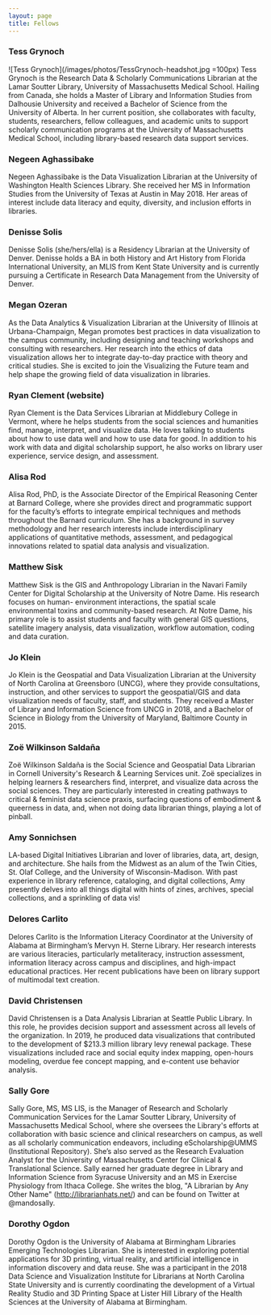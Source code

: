 ```yaml
---
layout: page
title: Fellows
---
```


### Tess Grynoch
![Tess Grynoch](/images/photos/TessGrynoch-headshot.jpg =100px)
Tess Grynoch is the Research Data & Scholarly Communications Librarian at the Lamar Soutter Library, University of Massachusetts Medical School. Hailing from Canada, she holds a Master of Library and Information Studies from Dalhousie University and received a Bachelor of Science from the University of Alberta. In her current position, she collaborates with faculty, students, researchers, fellow colleagues, and academic units to support scholarly communication programs at the University of Massachusetts Medical School, including library-based research data support services.

### Negeen Aghassibake
Negeen Aghassibake is the Data Visualization Librarian at the University of Washington Health Sciences Library. She received her MS in Information Studies from the University of Texas at Austin in May 2018. Her areas of interest include data literacy and equity, diversity, and inclusion efforts in libraries.

### Denisse Solis
Denisse Solis (she/hers/ella) is a Residency Librarian at the University of Denver. Denisse holds a BA in both History and Art History from Florida International University, an MLIS from Kent State University and is currently pursuing a Certificate in Research Data Management from the University of Denver.

### Megan Ozeran
As the Data Analytics & Visualization Librarian at the University of Illinois at Urbana-Champaign, Megan promotes best practices in data visualization to the campus community, including designing and teaching workshops and consulting with researchers. Her research into the ethics of data visualization allows her to integrate day-to-day practice with theory and critical studies. She is excited to join the Visualizing the Future team and help shape the growing field of data visualization in libraries.

### Ryan Clement (website)
Ryan Clement is the Data Services Librarian at Middlebury College in Vermont, where he helps students from the social sciences and humanities find, manage, interpret, and visualize data. He loves talking to students about how to use data well and how to use data for good. In addition to his work with data and digital scholarship support, he also works on library user experience, service design, and assessment. 

### Alisa Rod
Alisa Rod, PhD, is the Associate Director of the Empirical Reasoning Center at Barnard College, where she provides direct and programmatic support for the faculty’s efforts to integrate empirical techniques and methods throughout the Barnard curriculum. She has a background in survey methodology and her research interests include interdisciplinary applications of quantitative methods, assessment, and pedagogical innovations related to spatial data analysis and visualization.

### Matthew Sisk
Matthew Sisk is the GIS and Anthropology Librarian in the Navari Family Center for Digital Scholarship at the University of Notre Dame. His research focuses on human- environment interactions, the spatial scale environmental toxins and community-based research.  At Notre Dame, his primary role is to assist students and faculty with general GIS questions, satellite imagery analysis, data visualization, workflow automation, coding and data curation.

### Jo Klein
Jo Klein is the Geospatial and Data Visualization Librarian at the University of North Carolina at Greensboro (UNCG), where they provide consultations, instruction, and other services to support the geospatial/GIS and data visualization needs of faculty, staff, and students. They received a Master of Library and Information Science from UNCG in 2018, and a Bachelor of Science in Biology from the University of Maryland, Baltimore County in 2015. 

### Zoë Wilkinson Saldaña
Zoë Wilkinson Saldaña is the Social Science and Geospatial Data Librarian in Cornell University's Research & Learning Services unit. Zoë specializes in helping learners & researchers find, interpret, and visualize data across the social sciences. They are particularly interested in creating pathways to critical & feminist data science praxis, surfacing questions of embodiment & queerness in data, and, when not doing data librarian things, playing a lot of pinball.

### Amy Sonnichsen
LA-based Digital Initiatives Librarian and lover of libraries, data, art, design, and architecture. She hails from the Midwest as an alum of the Twin Cities, St. Olaf College, and the University of Wisconsin-Madison. With past experience in library reference, cataloging, and digital collections, Amy presently delves into all things digital with hints of zines, archives, special collections, and a sprinkling of data vis!

### Delores Carlito
Delores Carlito is the Information Literacy Coordinator at the University of Alabama at Birmingham’s Mervyn H. Sterne Library. Her research interests are various literacies, particularly metaliteracy, instruction assessment, information literacy across campus and disciplines, and high-impact educational practices. Her recent publications have been on library support of multimodal text creation.

### David Christensen
David Christensen is a Data Analysis Librarian at Seattle Public Library. In this role, he provides decision support and assessment across all levels of the organization. In 2019, he produced data visualizations that contributed to the development of $213.3 million library levy renewal package. These visualizations included race and social equity index mapping, open-hours modeling, overdue fee concept mapping, and e-content use behavior analysis.


### Sally Gore
Sally Gore, MS, MS LIS, is the Manager of Research and Scholarly Communication Services for the Lamar Soutter Library, University of Massachusetts Medical School, where she oversees the Library's efforts at collaboration with basic science and clinical researchers on campus, as well as all scholarly communication endeavors, including eScholarship@UMMS (Institutional Repository). She’s also served as the Research Evaluation Analyst for the University of Massachusetts Center for Clinical & Translational Science. Sally earned her graduate degree in Library and Information Science from Syracuse University and an MS in Exercise Physiology from Ithaca College. She writes the blog, "A Librarian by Any Other Name" (http://librarianhats.net/) and can be found on Twitter at @mandosally.


### Dorothy Ogdon
Dorothy Ogdon is the University of Alabama at Birmingham Libraries Emerging Technologies Librarian.  She is interested in exploring potential applications for 3D printing, virtual reality, and artificial intelligence in information discovery and data reuse. She was a participant in the 2018 Data Science and Visualization Institute for Librarians at North Carolina State University and is currently coordinating the development of a Virtual Reality Studio and 3D Printing Space at Lister Hill Library of the Health Sciences at the University of Alabama at Birmingham.
